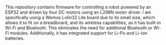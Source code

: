 This repository contains firmware for controlling a robot powered by an ESP32 and driven by four DC motors using an L298N motor driver. I am specifically using a Wemos Lolin32 Lite board due to its small size, which allows it to fit on a breadboard, and its wireless capabilities, as it has built-in Wi-Fi and Bluetooth. This eliminates the need for additional Bluetooth or Wi-Fi modules. Additionally, it has integrated support for Li-Po and Li-Ion batteries.
